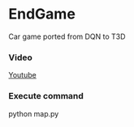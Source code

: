 # EndGame
Car game ported from DQN to T3D

### Video
  [Youtube](https://www.youtube.com/watch?v=qcGNCGJ2fr4)

### Execute command
python map.py


